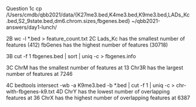 Question 1c
	cp /Users/cmdb/qbb2021/data/{K27me3.bed,K4me3.bed,K9me3.bed,LADs_Kc.bed,S2_9state.bed,dm6.chrom.sizes,fbgenes.bed} ~/qbb2021-answers/day1-lunch/
	
2B
	wc -l *.bed > feature_count.txt
2C
	Lads_Kc has the smallest number of features (412)
	fbGenes has the highest number of features (30718)

3B
	cut -f 1 fbgenes.bed | sort | uniq -c > fbgenes.info

3C
	ChrM has the smallest number of features at 13
	Chr3R has the largest number of features at 7246	

4C
	bedtools intersect -wb -a K9me3.bed -b *.bed | cut -f 1 | uniq -c > chr-with-fbgenes-k9.txt
4D
	ChrY has the lowest number of overlapping features at 36
	ChrX has the highest number of overlapping features at 6387
